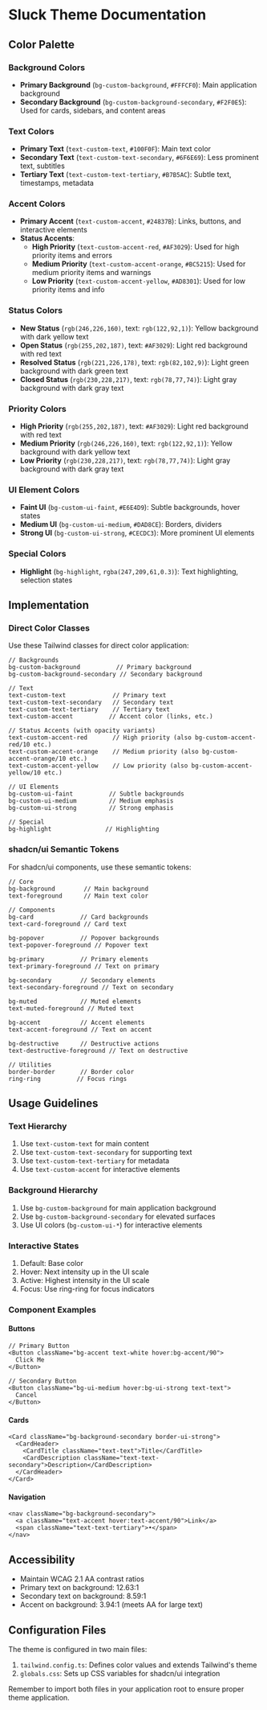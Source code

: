 # Sluck Theme Documentation

## Color Palette

### Background Colors
- **Primary Background** (`bg-custom-background`, `#FFFCF0`): Main application background
- **Secondary Background** (`bg-custom-background-secondary`, `#F2F0E5`): Used for cards, sidebars, and content areas

### Text Colors
- **Primary Text** (`text-custom-text`, `#100F0F`): Main text color
- **Secondary Text** (`text-custom-text-secondary`, `#6F6E69`): Less prominent text, subtitles
- **Tertiary Text** (`text-custom-text-tertiary`, `#B7B5AC`): Subtle text, timestamps, metadata

### Accent Colors
- **Primary Accent** (`text-custom-accent`, `#24837B`): Links, buttons, and interactive elements
- **Status Accents**:
  - **High Priority** (`text-custom-accent-red`, `#AF3029`): Used for high priority items and errors
  - **Medium Priority** (`text-custom-accent-orange`, `#BC5215`): Used for medium priority items and warnings
  - **Low Priority** (`text-custom-accent-yellow`, `#AD8301`): Used for low priority items and info

### Status Colors
- **New Status** (`rgb(246,226,160)`, text: `rgb(122,92,1)`): Yellow background with dark yellow text
- **Open Status** (`rgb(255,202,187)`, text: `#AF3029`): Light red background with red text
- **Resolved Status** (`rgb(221,226,178)`, text: `rgb(82,102,9)`): Light green background with dark green text
- **Closed Status** (`rgb(230,228,217)`, text: `rgb(78,77,74)`): Light gray background with dark gray text

### Priority Colors
- **High Priority** (`rgb(255,202,187)`, text: `#AF3029`): Light red background with red text
- **Medium Priority** (`rgb(246,226,160)`, text: `rgb(122,92,1)`): Yellow background with dark yellow text
- **Low Priority** (`rgb(230,228,217)`, text: `rgb(78,77,74)`): Light gray background with dark gray text

### UI Element Colors
- **Faint UI** (`bg-custom-ui-faint`, `#E6E4D9`): Subtle backgrounds, hover states
- **Medium UI** (`bg-custom-ui-medium`, `#DAD8CE`): Borders, dividers
- **Strong UI** (`bg-custom-ui-strong`, `#CECDC3`): More prominent UI elements

### Special Colors
- **Highlight** (`bg-highlight`, `rgba(247,209,61,0.3)`): Text highlighting, selection states

## Implementation

### Direct Color Classes
Use these Tailwind classes for direct color application:

```tsx
// Backgrounds
bg-custom-background          // Primary background
bg-custom-background-secondary // Secondary background

// Text
text-custom-text             // Primary text
text-custom-text-secondary   // Secondary text
text-custom-text-tertiary    // Tertiary text
text-custom-accent          // Accent color (links, etc.)

// Status Accents (with opacity variants)
text-custom-accent-red       // High priority (also bg-custom-accent-red/10 etc.)
text-custom-accent-orange    // Medium priority (also bg-custom-accent-orange/10 etc.)
text-custom-accent-yellow    // Low priority (also bg-custom-accent-yellow/10 etc.)

// UI Elements
bg-custom-ui-faint          // Subtle backgrounds
bg-custom-ui-medium         // Medium emphasis
bg-custom-ui-strong         // Strong emphasis

// Special
bg-highlight               // Highlighting
```

### shadcn/ui Semantic Tokens
For shadcn/ui components, use these semantic tokens:

```tsx
// Core
bg-background        // Main background
text-foreground      // Main text color

// Components
bg-card             // Card backgrounds
text-card-foreground // Card text

bg-popover          // Popover backgrounds
text-popover-foreground // Popover text

bg-primary          // Primary elements
text-primary-foreground // Text on primary

bg-secondary        // Secondary elements
text-secondary-foreground // Text on secondary

bg-muted            // Muted elements
text-muted-foreground // Muted text

bg-accent           // Accent elements
text-accent-foreground // Text on accent

bg-destructive      // Destructive actions
text-destructive-foreground // Text on destructive

// Utilities
border-border       // Border color
ring-ring          // Focus rings
```

## Usage Guidelines

### Text Hierarchy
1. Use `text-custom-text` for main content
2. Use `text-custom-text-secondary` for supporting text
3. Use `text-custom-text-tertiary` for metadata
4. Use `text-custom-accent` for interactive elements

### Background Hierarchy
1. Use `bg-custom-background` for main application background
2. Use `bg-custom-background-secondary` for elevated surfaces
3. Use UI colors (`bg-custom-ui-*`) for interactive elements

### Interactive States
1. Default: Base color
2. Hover: Next intensity up in the UI scale
3. Active: Highest intensity in the UI scale
4. Focus: Use ring-ring for focus indicators

### Component Examples

#### Buttons
```tsx
// Primary Button
<Button className="bg-accent text-white hover:bg-accent/90">
  Click Me
</Button>

// Secondary Button
<Button className="bg-ui-medium hover:bg-ui-strong text-text">
  Cancel
</Button>
```

#### Cards
```tsx
<Card className="bg-background-secondary border-ui-strong">
  <CardHeader>
    <CardTitle className="text-text">Title</CardTitle>
    <CardDescription className="text-text-secondary">Description</CardDescription>
  </CardHeader>
</Card>
```

#### Navigation
```tsx
<nav className="bg-background-secondary">
  <a className="text-accent hover:text-accent/90">Link</a>
  <span className="text-text-tertiary">•</span>
</nav>
```

## Accessibility

- Maintain WCAG 2.1 AA contrast ratios
- Primary text on background: 12.63:1
- Secondary text on background: 8.59:1
- Accent on background: 3.94:1 (meets AA for large text)

## Configuration Files

The theme is configured in two main files:

1. `tailwind.config.ts`: Defines color values and extends Tailwind's theme
2. `globals.css`: Sets up CSS variables for shadcn/ui integration

Remember to import both files in your application root to ensure proper theme application. 